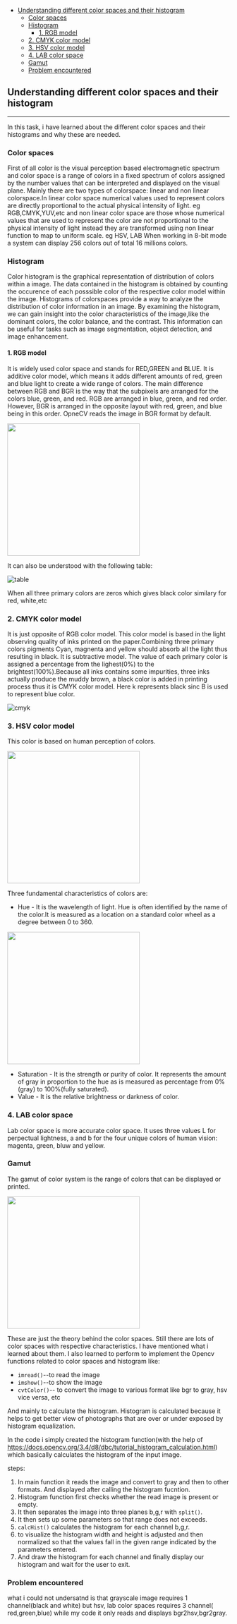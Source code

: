 - [Understanding different color spaces and their histogram](#understanding-different-color-spaces-and-their-histogram)
  - [Color spaces](#color-spaces)
  - [Histogram](#histogram)
    - [1. RGB model](#1-rgb-model)
  - [2. CMYK color model](#2-cmyk-color-model)
  - [3. HSV color model](#3-hsv-color-model)
  - [4. LAB color space](#4-lab-color-space)
  - [Gamut](#gamut)
  - [Problem encountered](#problem-encountered)


## Understanding different color spaces and their histogram
---
In this task, i have learned about the different color spaces and their histograms and why these are needed.

### Color spaces

First of all color is the visual perception based electromagnetic spectrum and color space is a range of colors in a fixed spectrum of colors assigned by the number values that can be interpreted and displayed on the visual plane. Mainly there are two types of colorspace: linear and non linear colorspace.In linear color space numerical values used to represent colors are directly proportional to the actual physical intensity of light. eg RGB,CMYK,YUV,etc and non linear color space are those whose numerical values that are used to represent the color are not proportional to the physical intensity of light instead they are transformed using non linear function to map to uniform scale. eg HSV, LAB
When working in 8-bit mode a system can display 256 colors out of total 16 millions colors.

### Histogram

Color histogram is the graphical representation of distribution of colors within a image. The data contained in the histogram is obtained by counting the occurence of each posssible color of the respective color model within the image.
Histograms of colorspaces provide a way to analyze the distribution of color information in an image. By examining the histogram, we can gain insight into the color characteristics of the image,like the dominant colors, the color balance, and the contrast. This information can be useful for tasks such as image segmentation, object detection, and image enhancement.


#### 1. RGB model

It is widely used color space and stands for RED,GREEN and BLUE. It is additive color model, which means it adds different amounts of red, green and blue light to create a wide range of colors. The main difference between RGB and BGR is the way that the subpixels are arranged for the colors blue, green, and red. RGB are arranged in blue, green, and red order. However, BGR is arranged in the opposite layout with red, green, and blue being in this order. OpneCV reads the image in BGR format by default.


<img src="https://cdn.britannica.com/88/234588-050-05463E9D/colour-wheel-mixing.jpg" width = 300, height = 300>

It can also be understood with the following table:

![table](https://clauswilke.com/art/images/post/colors-color-spaces_files/figure-gfm/RGB-table-1.svg)

When all three primary colors are zeros which gives black color similary for red, white,etc

### 2. CMYK color model

It is just opposite of RGB color model. This color model is based in the light observing quality of inks printed on the paper.Combining three primary colors pigments Cyan, magnenta and yellow should absorb all the light thus resulting in black. It is subtractive model. The value of each primary color is assigned a percentage from the lighest(0%) to the brightest(100%).Because all inks contains some impurities, three inks actually produce the muddy brown, a black color is added in printing process thus it is CMYK color model. Here k represents black sinc B is used to represent blue color.

![cmyk](https://media.geeksforgeeks.org/wp-content/uploads/20200604222111/CMYK.PNG)


### 3. HSV color model

This color is based on human perception of colors.

<img src="https://htmlcolors.com/img/colorhsvprincipal.png" width=300, height=300>


Three fundamental characteristics of colors are:

* Hue - It is the wavelength of light. Hue is often identified by the name of the color.It is measured as a location on a standard color wheel as a degree between 0 to 360.
  
<img src="https://previews.123rf.com/images/myndouwe/myndouwe1609/myndouwe160900008/65990122-color-colors-wheel-names-degrees-rgb-hsb-hsv-hue.jpg" width=300, height=300>

* Saturation - It is the strength or purity of color. It represents the amount of gray in proportion to the hue as is measured as percentage from 0%(gray) to 100%(fully saturated).
* Value - It is the relative brightness or darkness of color.
  

### 4. LAB color space  
Lab color space is more accurate color space. It uses three values L for perpectual lightness, a and b for the four unique colors of human vision: magenta, green, bluw and yellow.

### Gamut
The gamut of color system is the range of colors that can be displayed or printed.

<img src="https://qph.cf2.quoracdn.net/main-qimg-2f2434fc7556ec1a0688ebec6b5baf3c.webp" width = 300, height= 300>

These are just the theory behind the color spaces. Still there are lots of color spaces with respective characteristics. I have mentioned what i learned about them.
I also learned to perform to implement the Opencv functions related to color spaces and histogram like:

* `imread()`--to read the image
* `imshow()`--to show the image
* `cvtColor()`-- to convert the image to various format like bgr to gray, hsv vice versa, etc

And mainly to calculate the histogram. Histogram is calculated because it helps to get better view of photographs that are over or under exposed by histogram equalization.

In the code i simply created the histogram function(with the help of https://docs.opencv.org/3.4/d8/dbc/tutorial_histogram_calculation.html) which basically calculates the histogram of the input image.

steps:


1. In main function it reads the image and convert to gray and then to other formats. And displayed after calling the histogram fucntion.
2. Histogram function first checks whether the read image is present or empty.
3. It then separates the image into three planes b,g,r with `split()`.
4. It then sets up some parameters so that range does not exceeds.
5. `calcHist()` calculates the histogram for each channel b,g,r.
6. to visualize the histogram width and height is adjusted and then normalized so that the values fall in the given range indicated by the parameters entered.
7. And draw the histogram for each channel and finally display our histogram and wait for the user to exit.

### Problem encountered

what i could not undersatnd is that grayscale image requires 1 channel(black and white) but hsv, lab color spaces requires 3 channel( red,green,blue) while my code it only reads and displays bgr2hsv,bgr2gray.